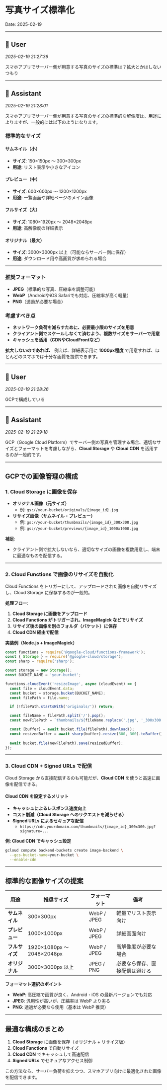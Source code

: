 # 写真サイズ標準化

Date: 2025-02-19

---

## 👤 User
*2025-02-19 21:27:36*

スマホアプリでサーバー側が用意する写真のサイズの標準は？拡大とかはしないつもり

---

## 🤖 Assistant
*2025-02-19 21:28:01*

スマホアプリでサーバー側が用意する写真のサイズの標準的な解像度は、用途によりますが、一般的には以下のようになります。

### **標準的なサイズ**
#### **サムネイル（小）**
- **サイズ**: 150×150px 〜 300×300px  
- **用途**: リスト表示や小さなアイコン

#### **プレビュー（中）**
- **サイズ**: 600×600px 〜 1200×1200px  
- **用途**: 一覧画面や詳細ページのメイン画像

#### **フルサイズ（大）**
- **サイズ**: 1080×1920px 〜 2048×2048px  
- **用途**: 高解像度の詳細表示

#### **オリジナル（最大）**
- **サイズ**: 3000×3000px 以上（可能ならサーバー側に保存）  
- **用途**: ダウンロード用や高画質が求められる場合

---

### **推奨フォーマット**
- **JPEG**（標準的な写真、圧縮率を調整可能）
- **WebP**（AndroidやiOS Safariでも対応、圧縮率が高く軽量）
- **PNG**（透過が必要な場合）

### **考慮すべき点**
- **ネットワーク負荷を減らすために、必要最小限のサイズを用意**
- **クライアント側でスケールしなくて済むよう、複数サイズをサーバーで用意**
- **キャッシュを活用（CDNやCloudFrontなど）**

**拡大しないのであれば、** 例えば、詳細表示用に **1000px程度** で用意すれば、ほとんどのスマホでは十分な画質を提供できます。

---

## 👤 User
*2025-02-19 21:28:26*

GCPで構成している

---

## 🤖 Assistant
*2025-02-19 21:29:18*

GCP（Google Cloud Platform）でサーバー側の写真を管理する場合、適切なサイズとフォーマットを考慮しながら、**Cloud Storage** や **Cloud CDN** を活用するのが一般的です。  

---

## **GCPでの画像管理の構成**
### **1. Cloud Storage に画像を保存**
- **オリジナル画像（元サイズ）**
  - 例: `gs://your-bucket/originals/{image_id}.jpg`
- **リサイズ画像（サムネイル・プレビュー）**
  - 例: `gs://your-bucket/thumbnails/{image_id}_300x300.jpg`
  - 例: `gs://your-bucket/previews/{image_id}_1000x1000.jpg`

**補足**:
- クライアント側で拡大しないなら、適切なサイズの画像を複数用意し、端末に最適なものを配信する。

---

### **2. Cloud Functions で画像のリサイズを自動化**
Cloud Functions をトリガーにして、アップロードされた画像を自動リサイズし、Cloud Storage に保存するのが一般的。  

**処理フロー**:
1. **Cloud Storage に画像をアップロード**
2. **Cloud Functions がトリガーされ、ImageMagick などでリサイズ**
3. **リサイズ後の画像を別のフォルダ（バケット）に保存**
4. **Cloud CDN 経由で配信**

**実装例（Node.js + ImageMagick）**
```javascript
const functions = require('@google-cloud/functions-framework');
const { Storage } = require('@google-cloud/storage');
const sharp = require('sharp');

const storage = new Storage();
const BUCKET_NAME = 'your-bucket';

functions.cloudEvent('resizeImage', async (cloudEvent) => {
  const file = cloudEvent.data;
  const bucket = storage.bucket(BUCKET_NAME);
  const filePath = file.name;

  if (!filePath.startsWith('originals/')) return;

  const fileName = filePath.split('/').pop();
  const newFilePath = `thumbnails/${fileName.replace('.jpg', '_300x300.jpg')}`;

  const [buffer] = await bucket.file(filePath).download();
  const resizedBuffer = await sharp(buffer).resize(300, 300).toBuffer();
  
  await bucket.file(newFilePath).save(resizedBuffer);
});
```
---
### **3. Cloud CDN + Signed URLs で配信**
Cloud Storage から直接配信するのも可能だが、**Cloud CDN** を使うと高速に画像を配信できる。

#### **Cloud CDN を設定するメリット**
- **キャッシュによるレスポンス速度向上**
- **コスト削減（Cloud Storage へのリクエストを減らせる）**
- **Signed URLs によるセキュアな配信**
  - `https://cdn.yourdomain.com/thumbnails/{image_id}_300x300.jpg?signature=...`

**例: Cloud CDN でキャッシュ設定**
```sh
gcloud compute backend-buckets create image-backend \
  --gcs-bucket-name=your-bucket \
  --enable-cdn
```
---
## **標準的な画像サイズの提案**
| 用途 | 推奨サイズ | フォーマット | 備考 |
|------|----------|------------|------|
| **サムネイル** | 300×300px | WebP / JPEG | 軽量でリスト表示向け |
| **プレビュー** | 1000×1000px | WebP / JPEG | 詳細画面向け |
| **フルサイズ** | 1920×1080px ～ 2048×2048px | WebP / JPEG | 高解像度が必要な場合 |
| **オリジナル** | 3000×3000px 以上 | JPEG / PNG | 必要なら保存、直接配信は避ける |

**フォーマット選択のポイント**
- **WebP**: 高圧縮で画質が良く、Android・iOS の最新バージョンでも対応
- **JPEG**: 汎用性が高いが、圧縮率は WebP より劣る
- **PNG**: 透過が必要なら使用（基本は WebP 推奨）

---

## **最適な構成のまとめ**
1. **Cloud Storage** に画像を保存（オリジナル + リサイズ版）
2. **Cloud Functions** で自動リサイズ
3. **Cloud CDN** でキャッシュして高速配信
4. **Signed URLs** でセキュアなアクセス制御

この方法なら、サーバー負荷を抑えつつ、スマホアプリ向けに最適化された画像を配信できます。

---
